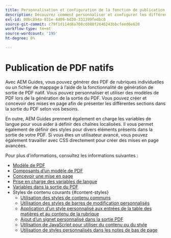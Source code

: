 ```yaml
---
title: Personnalisation et configuration de la fonction de publication d’PDF natif
description: Découvrez comment personnaliser et configurer les différents composants de la fonction de PDF natif.
exl-id: 00bc894a-031e-4d09-bd30-331399fedbc8
source-git-commit: c79f1d114d8a708cd088f2846243bbcfeed6e620
workflow-type: tm+mt
source-wordcount: '195'
ht-degree: 0%

---
```


# Publication de PDF natifs

Avec AEM Guides, vous pouvez générer des PDF de rubriques individuelles ou un fichier de mappage à l’aide de la fonctionnalité de génération de sortie de PDF natif. Vous pouvez personnaliser et utiliser des modèles de PDF lors de la génération de la sortie du PDF. Vous pouvez créer et concevoir des mises en page afin de présenter les différentes sections dans la sortie du PDF selon vos besoins.

En outre, AEM Guides prennent également en charge les variables de langue pour vous aider à définir des chaînes localisées. Il vous permet également de définir des styles pour divers éléments présents dans la sortie de votre PDF. Si vous êtes un utilisateur avancé, vous pouvez également travailler avec CSS directement pour créer des mises en page avancées.


Pour plus d’informations, consultez les informations suivantes :
* [Modèle de PDF](../native-pdf/pdf-template.md)
* [Composants d’un modèle de PDF](../native-pdf/components-pdf-template.md)
* [Concevoir une mise en page](../native-pdf/design-page-layout.md)
* [Prise en charge des variables de langue](../native-pdf/native-pdf-language-variables.md)
* [Variables dans la sortie du PDF](../native-pdf/native-pdf-variables.md)
* Styles de contenu courants {#content-styles}
   * [Utilisation des styles de contenu communs](../native-pdf/stylesheet.md)
   * [Utilisation des styles de barres de modification personnalisés](../native-pdf/change-bar-style.md)
   * [Application d’un style personnalisé aux entrées de la table des matières et au contenu de la rubrique](../native-pdf/custom-style-toc.md)
   * [Ajout d’un signet personnalisé dans la sortie PDF](../native-pdf/add-custom-bookmark.md)
   * [Utilisation de JavaScript pour utiliser du contenu ou du style](../native-pdf/use-javascript-content-style.md)
   * [Utilisation de styles personnalisés dans les notes de bas de page](../native-pdf/footnote-number-style.md)
